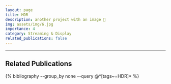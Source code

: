 ```yaml
---
layout: page
title: HDR
description: another project with an image 🎉
img: assets/img/6.jpg
importance: 4
category: Streaming & Display
related_publications: false
---
```


---
## Related Publications

<div class="publications">
  {% bibliography --group_by none --query @*[tags~=HDR]* %}
</div>
